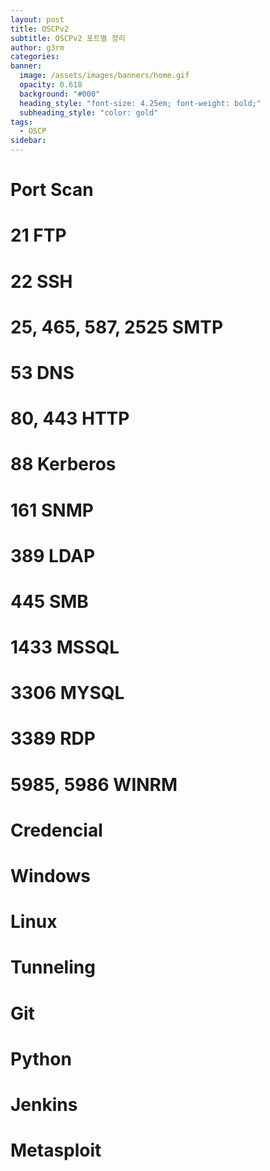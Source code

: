 ```yaml
---
layout: post
title: OSCPv2
subtitle: OSCPv2 포트별 정리
author: g3rm
categories: 
banner:
  image: /assets/images/banners/home.gif
  opacity: 0.618
  background: "#000"
  heading_style: "font-size: 4.25em; font-weight: bold;"
  subheading_style: "color: gold"
tags:
  - OSCP
sidebar:
---
```


# Port Scan

# 21 FTP

# 22 SSH

# 25, 465, 587, 2525 SMTP

# 53 DNS

# 80, 443 HTTP

# 88 Kerberos

# 161 SNMP

# 389 LDAP

# 445 SMB

# 1433 MSSQL

# 3306 MYSQL

# 3389 RDP

# 5985, 5986 WINRM

# Credencial

# Windows

# Linux

# Tunneling

# Git

# Python

# Jenkins

# Metasploit

